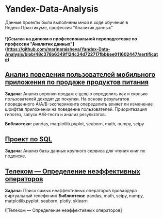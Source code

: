 # Yandex-Data-Analysis
Данные проекты были выполнены мной в ходе обучения в Яндекс.Практикуме, профессия "Аналитик данных"
#### ![Ссылка на диплом о профессиональной переподготовке по профессии "Аналитик данных"] (https://github.com/marinaraisheva/Yandex-Data-Analysis/blob/48c376b6349f124c34d722717fbbbee011602447/sertificate)
         
## [Анализ поведения пользователей мобильного приложения по продаже продуктов питания](https://github.com/marinaraisheva/Yandex-Data-Analysis/blob/48c376b6349f124c34d722717fbbbee011602447/logs_exp)
**Задача:** Анализ воронки продаж с целью определить как и сколько пользователей доходят до покупки. На основе результатов проведенного A/A/B-эксперимента опеределить влияет ли изменение шрифтав приложении на поведение пользователей. Приоритезация гипотез, запуск A/B-теста и анализ результатов.

**Библиотеки:** pandas, matplotlib.pyplot, seaborn, math, numpy, scipy

## [Проект по SQL](https://github.com/marinaraisheva/Yandex-Data-Analysis/blob/beca1f8269b681b0674aaf909ff0e35375cbeae3/sql_project)
**Задача:** Анализ базы данных крупного сервиса для чтения книг по подписке.

## [Телеком — Определение неэффективных операторов](https://github.com/marinaraisheva/Yandex-Data-Analysis/blob/beca1f8269b681b0674aaf909ff0e35375cbeae3/telecom)
**Задача:** Поиск самых неэффективных операторов провайдера виртуальный телефонии/
**Библиотеки:** pandas, math, scipy, numpy, matplotlib.pyplot, seaborn, plotly, sklearn

![Телеком — Определение неэффективных операторов]
